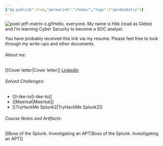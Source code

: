 ```yaml
---
{"dg-publish":true,"permalink":"/home/","tags":["gardenEntry"]}
---
```


![pixel-jeff-matrix-s.gif](/img/user/Pasted%20Images/pixel-jeff-matrix-s.gif)Hello, everyone. My name is Hlib (read as Glebe) and I'm learning Cyber Security to become a SOC analyst.

You have probably received this link via my resume. Please feel free to look through my write-ups and other documents.

###### About me:
[[Cover letter\|Cover letter]]
[LinkedIn]( https://www.linkedin.com/in/glebe-shepel/)
###### Solved Challenges:
- [[I-like-to\|I-like-to]]
- [[Meerkat\|Meerkat]]
- [[TryHackMe Splunk2\|TryHackMe Splunk2]] 

###### Course Notes and Artifacts:
[[Boss of the Splunk. Investigating an APT\|Boss of the Splunk. Investigating an APT]]